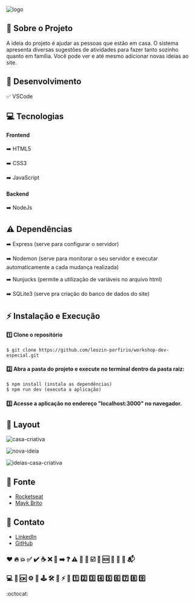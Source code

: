 ![logo](https://user-images.githubusercontent.com/61172842/87212815-f6685f00-c2f6-11ea-943d-3ea2065d3d97.png)

## 🎯 Sobre o Projeto

A ideia do projeto é ajudar as pessoas que estão em casa.
O sistema apresenta diversas sugestões de atividades para fazer tanto sozinho quanto em família.
Você pode ver e até mesmo adicionar novas ideias ao site.

## 🚀 Desenvolvimento
✅ VSCode

## 💻 Tecnologias
#### Frontend
➡️ HTML5

➡️ CSS3

➡️ JavaScript

#### Backend
➡️ NodeJs

## ⚠️ Dependências
➡️ Express (serve para configurar o servidor)

➡️ Nodemon (serve para monitorar o seu servidor e executar automaticamente a cada mudança realizada)

➡️ Nunjucks (permite a utilização de variáveis no arquivo html)

➡️ SQLite3 (serve pra criação do banco de dados do site)

## ⚡ Instalação e Execução
#### 1️⃣ Clone o repositório
```
$ git clone https://github.com/leozin-porfirio/workshop-dev-especial.git
```

#### 2️⃣ Abra a pasta do projeto e execute no terminal dentro da pasta raiz:
```
$ npm install (instala as dependências)
$ npm run dev (executa a aplicação)
```
#### 3️⃣ Acesse a aplicação no endereço "localhost:3000" no navegador.

## 🏁 Layout

![casa-criativa](https://user-images.githubusercontent.com/61172842/87212818-f9634f80-c2f6-11ea-8594-c7dd20573c78.png)

![nova-ideia](https://user-images.githubusercontent.com/61172842/87212820-fbc5a980-c2f6-11ea-93d6-84947b871f3f.png)

![ideias-casa-criativa](https://user-images.githubusercontent.com/61172842/87212821-fe280380-c2f6-11ea-913a-acf4f22183c7.png)

## 📌 Fonte
- [Rocketseat](https://www.youtube.com/playlist?list=PL85ITvJ7FLohGTWaE_p0J6B-TLmQbN4ka)
- [Mayk Brito](https://github.com/maykbrito)

## 💬 Contato
- [LinkedIn](https://www.linkedin.com/in/leonardo-porf%C3%ADrio-290954192/)
- [GitHub](https://github.com/leozin-porfirio)



### ❤️ 🔥 💥 ✅ ✔️ ☕ ❌ 💢 ➡️ ❓ ⚠️ 🚀 🎯 ☑️ 🥇 🆘 📝 📄 💬 📬 
### 💻 🧠 🆗 ⚙️ 🏁 🕹️ 🛠️ 📁 ⚡ 📌 1️⃣ 2️⃣ 3️⃣ 4️⃣ 5️⃣ 6️⃣ 7️⃣ 8️⃣ 9️⃣ 

:octocat:
